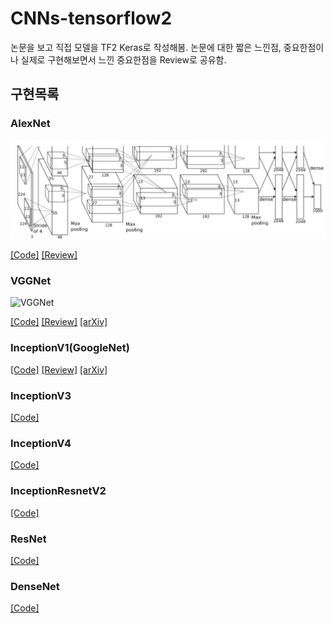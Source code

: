 <h1>
CNNs-tensorflow2
</h1>

논문을 보고 직접 모델을 TF2 Keras로 작성해봄. 논문에 대한 짧은 느낀점, 중요한점이나 실제로 구현해보면서 느낀 중요한점을 Review로 공유함. 

<h2>구현목록</h3>

<h3>AlexNet</h3> 

![AlexNetMode](https://github.com/dslisleedh/CNNs-tensorflow2/blob/main/1AlexNet/src/Model.jpg?raw=true)  

[[Code]](https://github.com/dslisleedh/CNNs-tensorflow2/blob/main/1AlexNet/Alexnet.ipynb) [[Review]](https://github.com/dslisleedh/CNNs-tensorflow2/wiki/AlexNet)  

<h3>VGGNet</h3>

![VGGNet](https://raw.githubusercontent.com/blurred-machine/Data-Science/master/Deep%20Learning%20SOTA/img/network.png)

[[Code]](https://github.com/dslisleedh/CNNs-tensorflow2/blob/main/2VGGNet/VGGNet.ipynb) [[Review]](https://github.com/dslisleedh/CNNs-tensorflow2/wiki/VGGNet) [[arXiv]](https://arxiv.org/abs/1409.1556)  

<h3>InceptionV1(GoogleNet)</h3>

[[Code]](https://github.com/dslisleedh/CNNs-tensorflow2/blob/main/3Inception/InceptionV1(GoogleNet).ipynb) [[Review]](https://github.com/dslisleedh/CNNs-tensorflow2/wiki/InceptionV1(GoogLeNet)) [[arXiv]](https://arxiv.org/abs/1409.4842)  

<h3>InceptionV3</h3>

[[Code]](https://github.com/dslisleedh/CNNs-tensorflow2/blob/main/3Inception/InceptionV3.ipynb)  

<h3>InceptionV4</h3>

[[Code]](https://github.com/dslisleedh/CNNs-tensorflow2/blob/main/3Inception/InceptionV4.ipynb)  

<h3>InceptionResnetV2</h3>

[[Code]](https://github.com/dslisleedh/CNNs-tensorflow2/blob/main/3Inception/InceptionResV2.ipynb)  

<h3>ResNet</h3>

[[Code]](https://github.com/dslisleedh/CNNs-tensorflow2/blob/main/4ResNet/ResNet.ipynb)  

<h3>DenseNet</h3>

[[Code]](https://github.com/dslisleedh/CNNs-tensorflow2/blob/main/5DenseNet/DenseNet.ipynb)  
